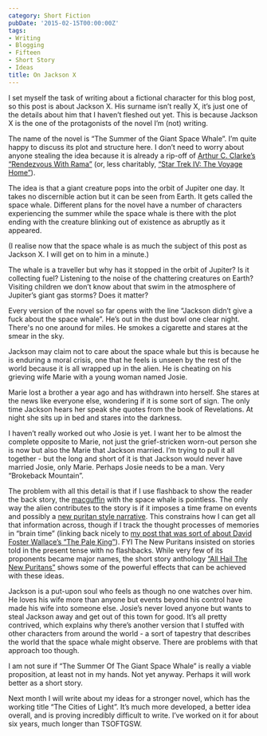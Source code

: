 ```yaml
---
category: Short Fiction
pubDate: '2015-02-15T00:00:00Z'
tags:
- Writing
- Blogging
- Fifteen
- Short Story
- Ideas
title: On Jackson X
---
```

I set myself the task of writing about a fictional character for this blog post, so this post is about Jackson X. His surname isn’t really X, it’s just one of the details about him that I haven’t fleshed out yet. This is because Jackson X is the one of the protagonists of the novel I’m (not) writing.

The name of the novel is “The Summer of the Giant Space Whale”. I’m quite happy to discuss its plot and structure here. I don’t need to worry about anyone stealing the idea because it is already a rip-off of [Arthur C. Clarke’s “Rendezvous With Rama”](https://www.goodreads.com/book/show/112537.Rendezvous_with_Rama) (or, less charitably, [“Star Trek IV: The Voyage Home”](http://www.imdb.com/title/tt0092007/?ref_=nv_sr_1)).

The idea is that a giant creature pops into the orbit of Jupiter one day. It takes no discernible action but it can be seen from Earth. It gets called the space whale. Different plans for the novel have a number of characters experiencing the summer while the space whale is there with the plot ending with the creature blinking out of existence as abruptly as it appeared.

(I realise now that the space whale is as much the subject of this post as Jackson X. I will get on to him in a minute.)

The whale is a traveller but why has it stopped in the orbit of Jupiter? Is it collecting fuel? Listening to the noise of the chattering creatures on Earth? Visiting children we don’t know about that swim in the atmosphere of Jupiter’s giant gas storms? Does it matter?

Every version of the novel so far opens with the line “Jackson didn’t give a fuck about the space whale”. He’s out in the dust bowl one clear night. There's no one around for miles. He smokes a cigarette and stares at the smear in the sky.

Jackson may claim not to care about the space whale but this is because he is enduring a moral crisis, one that he feels is unseen by the rest of the world because it is all wrapped up in the alien. He is cheating on his grieving wife Marie with a young woman named Josie.

Marie lost a brother a year ago and has withdrawn into herself. She stares at the news like everyone else, wondering if it is some sort of sign. The only time Jackson hears her speak she quotes from the book of Revelations. At night she sits up in bed and stares into the darkness.

I haven’t really worked out who Josie is yet. I want her to be almost the complete  opposite to Marie, not just the grief-stricken worn-out person she is now but also the Marie that Jackson married. I’m trying to pull it all together - but the long and short of it is that Jackson would never have married Josie, only Marie. Perhaps Josie needs to be a man. Very “Brokeback Mountain”.

The problem with all this detail is that if I use flashback to show the reader the back story, the [macguffin](http://tvtropes.org/pmwiki/pmwiki.php/Main/MacGuffin) with the space whale is pointless. The only way the alien contributes to the story is if it imposes a time frame on events and possibly a [new puritan style narrative](http://en.wikipedia.org/wiki/New_Puritans). This constrains how I can get all that information across, though if I track the thought processes of memories in “brain time” (linking back nicely to [my post that was sort of about David Foster Wallace’s “The Pale King”](/building-brains/)). FYI The New Puritans insisted on stories told in the present tense with no flashbacks. While very few of its proponents became major names, the short story anthology [“All Hail The New Puritans”](http://www.theguardian.com/books/2000/sep/16/fiction.reviews1) shows some of the powerful effects that can be achieved with these ideas.

Jackson is a put-upon soul who feels as though no one watches over him. He loves his wife more than anyone but events beyond his control have made his wife into someone else. Josie’s never loved anyone but wants to steal Jackson away and get out of this town for good. It’s all pretty contrived, which explains why there’s another version that I stuffed with other characters from around the world - a sort of tapestry that describes the world that the space whale might observe. There are problems with that approach too though.

I am not sure if “The Summer Of The Giant Space Whale” is really a viable proposition, at least not in my hands. Not yet anyway. Perhaps it will work better as a short story.

Next month I will write about my ideas for a stronger novel, which has the working title “The Cities of Light”. It’s much more developed, a better idea overall, and is proving incredibly difficult to write. I’ve worked on it for about six years, much longer than TSOFTGSW.
